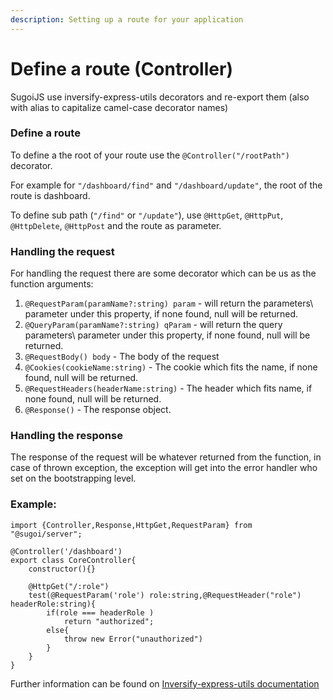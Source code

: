 ```yaml
---
description: Setting up a route for your application
---
```


# Define a route \(Controller\)

SugoiJS use inversify-express-utils decorators and re-export them \(also with alias to capitalize camel-case decorator names\)

### Define a route

To define a the root of your route use the `@Controller("/rootPath")` decorator.

For example for `"/dashboard/find"` and `"/dashboard/update"`,  the root of the route is dashboard.

To define sub path \(`"/find"` or `"/update"`\), use `@HttpGet`, `@HttpPut`, `@HttpDelete`, `@HttpPost` and the route as parameter.

### Handling the request

For handling the request there are some decorator which can be us as the function arguments:

1. `@RequestParam(paramName?:string) param` - will return the parameters\ parameter under this property, if none found, null will be returned.
2. `@QueryParam(paramName?:string) qParam` - will return the query parameters\ parameter under this property, if none found, null will be returned.
3. `@RequestBody() body` - The body of the request
4. `@Cookies(cookieName:string)` - The cookie which fits the name, if none found, null will be returned.
5. `@RequestHeaders(headerName:string)` - The header which fits name, if none found, null will be returned.
6. `@Response()` - The response object.

### Handling the response

The response of the request will be whatever returned from the function, in case of thrown exception, the exception will get into the error handler who set on the bootstrapping level.

### Example:

```text
import {Controller,Response,HttpGet,RequestParam} from "@sugoi/server";

@Controller('/dashboard')
export class CoreController{
    constructor(){}

    @HttpGet("/:role")
    test(@RequestParam('role') role:string,@RequestHeader("role") headerRole:string){
        if(role === headerRole )
            return "authorized";
        else{
            throw new Error("unauthorized")
        }
    }
}
```

Further information can be found on [Inversify-express-utils documentation](https://github.com/inversify/inversify-express-utils)

